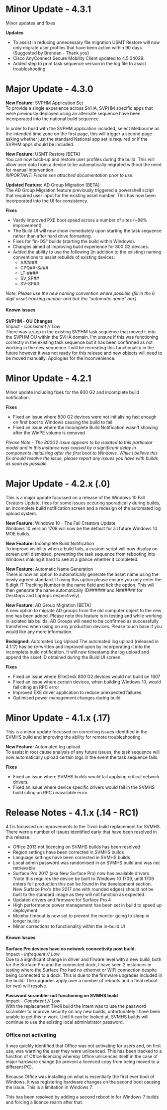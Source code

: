 # Minor Update - 4.3.1
Minor updates and fixes

**Updates** 
- To assist in reducing unnecessary file migration USMT Restore will now only migrate user profiles that have been active within 90 days. (Suggested by Brendan - Thank you)
- Cisco AnyConnect Secure Mobility Client updated to 4.5.04029.
- Added step to print task sequence version in the log file to assist troubleshooting.

# Major Update - 4.3.0

**New Feature:** SVPHM Application Set <br>
To provide a single experience across SVHA, SVPHM specific apps that were previously deployed using an alternate sequence have been incorporated into the national build sequence.

In order to build with the SVPHM application included, select Melbourne as the intended time zone on the first page, this will trigger a second page asking whether just the standard National app set is required or if the SVPHM apps should be included.

**New Feature:** USMT Restore [BETA] <br>
You can now back-up and restore user profiles during the build. This will allow user data from a device to be automatically migrated without the need for manual intervention. <br>
*IMPORTANT: Please see attached documentation prior to use.*

**Updated Feature:** AD Group Migration [BETA] <br>
The AD Group Migration feature previously triggered a powershell script that required user input for the existing asset number. This has now been incorporated into the UI for consistency.

**Fixes**
* Vastly improved PXE boot speed across a number of sites (~88% improvement).
* The Build UI will now show immediately upon starting the task sequence rather than after hard drive formatting.
* Fixes for "in-OS" builds (starting the build within Windows).
* Changes aimed at improving build experience for 800 G2 devices.
* Added the ability to use the following (in addition to the existing) naming conventions to assist rebuilds of existing devices: <br>
    * A#####
    * CPQ##-S###
    * LT-####
    * SV_SP##
    * SV-SP##

*Note: Please use the new naming convention where possible (fill in the 6 digit asset tracking number and tick the "automatic name" box).*

#### Known Issues
**SVPHM - OU Changes**
<br>Impact - *Consistent // Low*
<br>There was a step in the existing SVPHM task sequence that moved it into the SVPHM OU within the SVHA domain. I'm unsure if this was functioning correctly in the existing task sequence but it has been confirmed as not working in the new sequence. I will be recreating this functionality in the future however it was not ready for this release and new objects will need to be moved manually. Apologies for the inconvenience.

# Minor Update - 4.2.1
Minor update including fixes for the 800 G2 and incomplete build notification.

**Fixes** 
- Fixed an issue where 800 G2 devices were not initialising fast enough on first boot to Windows causing the build to fail
- Fixed an issue where the Incomplete Build Notification wasn't showing after the WinPE volume is removed

*Please Note - The 800G2 issue appears to be isolated to this particular model and in this instance was caused by a significant delay in components initialising after the first boot to Windows. While I believe this fix should resolve the issue, please report any issues you have with builds as soon as possible.*


# Major Update - 4.2.x (.0)

This is a major update focussed on a release of the Windows 10 Fall Creators Update, fixes for some issues occuring sporadically during builds, an incomplete build notification screen and a redesign of the automated log upload system.

**New Feature:** Windows 10 - The Fall Creators Update <br>
Windows 10 version 1709 will now be the default for all future Windows 10 MOE builds.

**New Feature:** Incomplete Build Notification <br>
To improve visibility when a build fails, a custom script will now display on screen until dismissed, preventing the task sequence from rebooting into Windows making it hard to see at a glance whether it completed.

**New Feature:** Automatic Name Generation <br>
There is now an option to automatically generate the asset name using the newly agreed standard. If using this option please ensure you only enter the 6 digit IT Tracking Number in the name field and tick the option. This will then generate the name automatically (D###### and N###### for Desktops and Laptops respectively).

**New Feature:** AD Group Migration [BETA]<br>
A new option to migrate AD groups from the old computer object to the new one has been added. Please note this feature is in testing and while working in isolated lab builds, AD Groups will need to be confirmed as successfully transferred when using on any production devices. Please touch base if you would like any more information.

**Redsigned:** Automated Log Upload
The automated log upload (released in 4.1.17) has be re-written and improved upon by incorporating it into the incomplete build notification. It will now timestamp the log upload and append the asset ID obtained during the Build UI screen.

**Fixes**
- Fixed an issue where EliteDesk 800 G2 devices would not build on 1607
- Fixed an issue where certain devices, when building Windows 10, would fail citing an RPC error
- Improved EXE driver application to reduce unexpected failures
- Optimised power management changes during build


# Minor Update - 4.1.x (.17)

This is a minor update focussed on correcting issues identified in the SVMHS build and improving the ability for remote troubleshooting.

**New Feature:** Automated log upload <br>
To assist in root cause analysis of any future issues, the task sequence will now automatically upload certain logs in the event the task sequence fails.

**Fixes**
- Fixed an issue where SVMHS builds would fail applying critical network drivers.
- Fixed an issue where device specific drivers would fail in the SVMHS build citing an RPC unavailable error.

# Release Notes - 4.1.x (.14 - RC1)

4.1 is focussed on improvements to the Tivoli build replacement for SVMHS. There were a number of issues identified early that have been resolved in this release.
- Office 2013 not licencing on SVMHS builds has been resolved
- Region settings have been corrected in SVMHS builds
- Language settings have been corrected in SVMHS builds
- Local admin password was randomised in an SVMHS build and was not retrievable
- Surface Pro 2017 (aka New Surface Pro) now has available drivers <br> *note this requires the device be built to Windows 10 1709, until 1709 enters full production this can be found in the development section. New Surface Pro's (the 2017 one with rounded edges) should not be built to the standard image as they will not function as expected.
- Updated drivers and firmware for Surface Pro 4
- High performance power management has been set in build to speed up deployment
- Monitor timeout is now set to prevent the monitor going to sleep in longer builds
- Minor corrections to functionality within the in-build UI

#### Known Issues
**Surface Pro devices have no network connectivity post build.**
<br>Impact - *Infrequent // Low*
<br>Due to a significant change in driver and firware level with a new build, both for the Surface Pro and the connected dock, I have seen 2 instances in testing where the Surface Pro had no ethernet or WiFi connection despite being connected to a dock. This is due to the firmware upgrades included in the build. The upgrades apply over a number of reboots and a final reboot (or two) will resolve.

**Password scrambler not functioning on SVMHS build**
<br>Impact - *Consistent // Low*
<br>With the replacement Tivoli build the intent was to use the password scrambler to improve security on any new builds, unfortunately I have been unable to get this to work. Until it can be looked at, SVMHS builds will continue to use the existing local administrator password.



### Office not activating
It was quickly identified that Office was not activating for users and, on first use, was warning the user they were unlicenced. This has been tracked to a function of Office licencing whereby Office unlicences itself in the case of major hardware change (to prevent a licenced copy from being moved to a different PC).

Because Office was installing on what is essentially the first ever boot of Windows, it was registering hardware changes on the second boot causing the issue. This is a limitation in Windows 7.

This has been resolved by adding a second reboot in for Windows 7 builds and forcing a licence rearm after that.
































